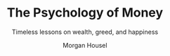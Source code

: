 ---
title: "The Psychology of Money"
subtitle: "Timeless lessons on wealth, greed, and happiness"
description: ""
layout: book
author: Morgan Housel
started: 2024-12-06
read: 2024-12-20
status: read
rating: 0
color: 
cover: 
pages: 256
progress: 28.13
link: 
---